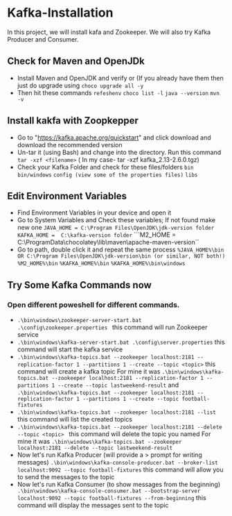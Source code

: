 # Kafka-Installation
In this project, we will install kafa and Zookeeper. We will also try Kafka Producer and Consumer. 

## Check for Maven and OpenJDk
* Install Maven and OpenJDK and verify or (If you already have them then just do upgrade using ```choco upgrade all -y```
* Then hit these commands
```refeshenv```
```choco list -l```
```java --version```
```mvn -v```

## Install kakfa with Zoopkepper
* Go to "https://kafka.apache.org/quickstart" and click download and download the recommended version
* Un-tar it (using Bash) and change into the directory. Run this command ```tar -xzf <filename>``` ( In my case- tar -xzf kafka_2.13-2.6.0.tgz) 
* Check your Kafka Folder and check for these files/folders
 ```bin```
 ```bin/windows```
 ```config (view some of the properties files)```
 ```libs```
 
 ## Edit Environment Variables
 * Find Environment Variables in your device and open it
 * Go to System Variables and Check these variables; If not found make new one 
 ```JAVA_HOME = C:\Program Files\OpenJDK\jdk-version folder```
 ```KAFKA_HOME =  C:\kafka-version folder```
 ```M2_HOME = C:\ProgramData\chocolatey\lib\maven\apache-maven-version``
 * Go to path, double click it and repeat the same process
 ```%JAVA_HOME%\bin OR C:\Program Files\OpenJDK\jdk-version\bin (or similar, NOT both!)```
 ```%M2_HOME%\bin```
 ```%KAFKA_HOME%\bin```
 ```%KAFKA_HOME%\bin\windows```
 
 ## Try Some Kafka Commands now
 ### Open different poweshell for different commands.
* ```.\bin\windows\zookeeper-server-start.bat .\config\zookeeper.properties ``` this command will run Zookeeper service
* ``` .\bin\windows\kafka-server-start.bat .\config\server.properties ``` this command will start the kafka service
* ```.\bin\windows\kafka-topics.bat --zookeeper localhost:2181 --replication-factor 1 --partitions 1 --create --topic <topic>``` this command will create a kafka topic 
 For mine it was
   ```.\bin\windows\kafka-topics.bat --zookeeper localhost:2181 --replication-factor 1 --partitions 1 --create --topic lastweekend-result``` and 
  ```.\bin\windows\kafka-topics.bat --zookeeper localhost:2181 --replication-factor 1 --partitions 1 --create --topic football-fixtures```
 * ``` .\bin\windows\kafka-topics.bat --zookeeper localhost:2181 --list ``` this command will list the created topics 
 * ```.\bin\windows\kafka-topics.bat --zookeeper localhost:2181 --delete --topic <topic> ``` this command will delete the topic you named 
For mine it was 
```.\bin\windows\kafka-topics.bat --zookeeper localhost:2181 --delete --topic lastweekend-result``` 
* Now let's  run Kafka Producer (will provide a > prompt for writing messages)
``` .\bin\windows\kafka-console-producer.bat --broker-list localhost:9092 --topic football-fixtures ``` this command will allow you to send the messages to the topic
* Now let's run Kafka Consumer (to show messages from the beginning)
``` .\bin\windows\kafka-console-consumer.bat --bootstrap-server localhost:9092 --topic football-fixtures --from-beginning``` this command will display the messages sent to the topic 


 
